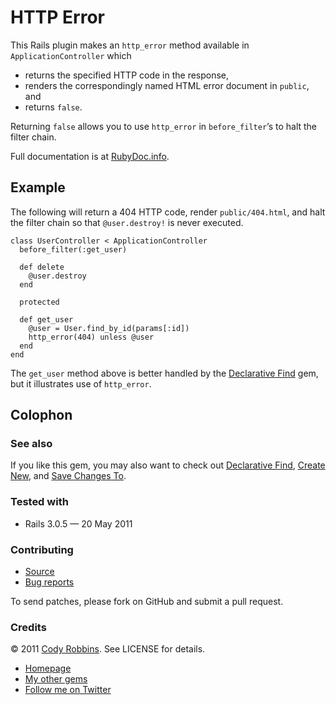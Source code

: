 HTTP Error
==========

This Rails plugin makes an `http_error` method available in `ApplicationController` which

* returns the specified HTTP code in the response,
* renders the correspondingly named HTML error document in `public`, and
* returns `false`.

Returning `false` allows you to use `http_error` in `before_filter`’s to halt the filter chain.

Full documentation is at [RubyDoc.info](http://rubydoc.info/gems/http-error).

Example
--------

The following will return a 404 HTTP code, render `public/404.html`, and halt the filter chain so that `@user.destroy!` is never executed.

    class UserController < ApplicationController
      before_filter(:get_user)

      def delete
        @user.destroy
      end

      protected

      def get_user
        @user = User.find_by_id(params[:id])
        http_error(404) unless @user
      end
    end

The `get_user` method above is better handled by the [Declarative Find](http://codyrobbins.com/software/declarative-find) gem, but it illustrates use of `http_error`.

Colophon
--------

### See also

If you like this gem, you may also want to check out [Declarative Find](http://codyrobbins.com/software/declarative-find), [Create New](http://codyrobbins.com/software/create-new), and [Save Changes To](http://codyrobbins.com/software/save-changes-to).

### Tested with

* Rails 3.0.5 — 20 May 2011

### Contributing

* [Source](https://github.com/codyrobbins/http-error)
* [Bug reports](https://github.com/codyrobbins/http-error/issues)

To send patches, please fork on GitHub and submit a pull request.

### Credits

© 2011 [Cody Robbins](http://codyrobbins.com/). See LICENSE for details.

* [Homepage](http://codyrobbins.com/software/http-error)
* [My other gems](http://codyrobbins.com/software#gems)
* [Follow me on Twitter](http://twitter.com/codyrobbins)